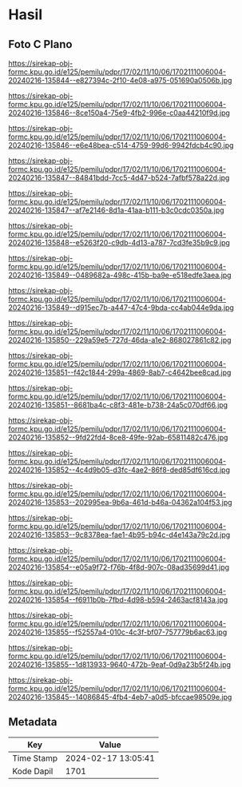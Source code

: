 # Hasil

## Foto C Plano

https://sirekap-obj-formc.kpu.go.id/e125/pemilu/pdpr/17/02/11/10/06/1702111006004-20240216-135844--e827394c-2f10-4e08-a975-051690a0506b.jpg

https://sirekap-obj-formc.kpu.go.id/e125/pemilu/pdpr/17/02/11/10/06/1702111006004-20240216-135846--8ce150a4-75e9-4fb2-996e-c0aa44210f9d.jpg

https://sirekap-obj-formc.kpu.go.id/e125/pemilu/pdpr/17/02/11/10/06/1702111006004-20240216-135846--e6e48bea-c514-4759-99d6-9942fdcb4c90.jpg

https://sirekap-obj-formc.kpu.go.id/e125/pemilu/pdpr/17/02/11/10/06/1702111006004-20240216-135847--84841bdd-7cc5-4d47-b524-7afbf578a22d.jpg

https://sirekap-obj-formc.kpu.go.id/e125/pemilu/pdpr/17/02/11/10/06/1702111006004-20240216-135847--af7e2146-8d1a-41aa-b111-b3c0cdc0350a.jpg

https://sirekap-obj-formc.kpu.go.id/e125/pemilu/pdpr/17/02/11/10/06/1702111006004-20240216-135848--e5263f20-c9db-4d13-a787-7cd3fe35b9c9.jpg

https://sirekap-obj-formc.kpu.go.id/e125/pemilu/pdpr/17/02/11/10/06/1702111006004-20240216-135849--0489682a-498c-415b-ba9e-e518edfe3aea.jpg

https://sirekap-obj-formc.kpu.go.id/e125/pemilu/pdpr/17/02/11/10/06/1702111006004-20240216-135849--d915ec7b-a447-47c4-9bda-cc4ab044e9da.jpg

https://sirekap-obj-formc.kpu.go.id/e125/pemilu/pdpr/17/02/11/10/06/1702111006004-20240216-135850--229a59e5-727d-46da-a1e2-868027861c82.jpg

https://sirekap-obj-formc.kpu.go.id/e125/pemilu/pdpr/17/02/11/10/06/1702111006004-20240216-135851--f42c1844-299a-4869-8ab7-c4642bee8cad.jpg

https://sirekap-obj-formc.kpu.go.id/e125/pemilu/pdpr/17/02/11/10/06/1702111006004-20240216-135851--8681ba4c-c8f3-481e-b738-24a5c070df66.jpg

https://sirekap-obj-formc.kpu.go.id/e125/pemilu/pdpr/17/02/11/10/06/1702111006004-20240216-135852--9fd22fd4-8ce8-49fe-92ab-65811482c476.jpg

https://sirekap-obj-formc.kpu.go.id/e125/pemilu/pdpr/17/02/11/10/06/1702111006004-20240216-135852--4c4d9b05-d3fc-4ae2-86f8-ded85df616cd.jpg

https://sirekap-obj-formc.kpu.go.id/e125/pemilu/pdpr/17/02/11/10/06/1702111006004-20240216-135853--202995ea-9b6a-461d-b46a-04362a104f53.jpg

https://sirekap-obj-formc.kpu.go.id/e125/pemilu/pdpr/17/02/11/10/06/1702111006004-20240216-135853--9c8378ea-fae1-4b95-b94c-d4e143a79c2d.jpg

https://sirekap-obj-formc.kpu.go.id/e125/pemilu/pdpr/17/02/11/10/06/1702111006004-20240216-135854--e05a9f72-f76b-4f8d-907c-08ad35699d41.jpg

https://sirekap-obj-formc.kpu.go.id/e125/pemilu/pdpr/17/02/11/10/06/1702111006004-20240216-135854--f6911b0b-7fbd-4d98-b594-2463acf8143a.jpg

https://sirekap-obj-formc.kpu.go.id/e125/pemilu/pdpr/17/02/11/10/06/1702111006004-20240216-135855--f52557a4-010c-4c3f-bf07-757779b6ac63.jpg

https://sirekap-obj-formc.kpu.go.id/e125/pemilu/pdpr/17/02/11/10/06/1702111006004-20240216-135855--1d813933-9640-472b-9eaf-0d9a23b5f24b.jpg

https://sirekap-obj-formc.kpu.go.id/e125/pemilu/pdpr/17/02/11/10/06/1702111006004-20240216-135845--14086845-4fb4-4eb7-a0d5-bfccae98509e.jpg


## Metadata

| Key        | Value               |
| ---------- | ------------------- |
| Time Stamp | 2024-02-17 13:05:41 |
| Kode Dapil | 1701                |



